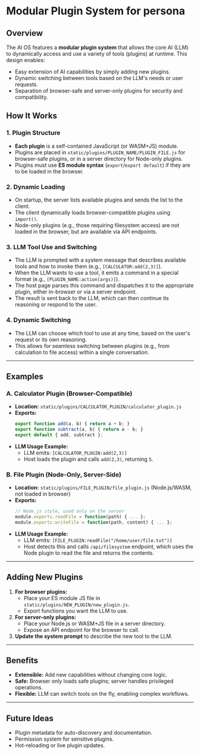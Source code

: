 # Modular Plugin System for persona

## Overview

The AI OS features a **modular plugin system** that allows the core AI (LLM) to dynamically access and use a variety of tools (plugins) at runtime. This design enables:
- Easy extension of AI capabilities by simply adding new plugins.
- Dynamic switching between tools based on the LLM's needs or user requests.
- Separation of browser-safe and server-only plugins for security and compatibility.

## How It Works

### 1. **Plugin Structure**
- **Each plugin** is a self-contained JavaScript (or WASM+JS) module.
- Plugins are placed in `static/plugins/PLUGIN_NAME/PLUGIN_FILE.js` for browser-safe plugins, or in a server directory for Node-only plugins.
- Plugins must use **ES module syntax** (`export`/`export default`) if they are to be loaded in the browser.

### 2. **Dynamic Loading**
- On startup, the server lists available plugins and sends the list to the client.
- The client dynamically loads browser-compatible plugins using `import()`.
- Node-only plugins (e.g., those requiring filesystem access) are not loaded in the browser, but are available via API endpoints.

### 3. **LLM Tool Use and Switching**
- The LLM is prompted with a system message that describes available tools and how to invoke them (e.g., `[CALCULATOR:add(2,3)]`).
- When the LLM wants to use a tool, it emits a command in a special format (e.g., `[PLUGIN_NAME:action(args)]`).
- The host page parses this command and dispatches it to the appropriate plugin, either in-browser or via a server endpoint.
- The result is sent back to the LLM, which can then continue its reasoning or respond to the user.

### 4. **Dynamic Switching**
- The LLM can choose which tool to use at any time, based on the user's request or its own reasoning.
- This allows for seamless switching between plugins (e.g., from calculation to file access) within a single conversation.

---

## Examples

### **A. Calculator Plugin (Browser-Compatible)**

- **Location:** `static/plugins/CALCULATOR_PLUGIN/calculator_plugin.js`
- **Exports:**
  ```js
  export function add(a, b) { return a + b; }
  export function subtract(a, b) { return a - b; }
  export default { add, subtract };
  ```
- **LLM Usage Example:**
  - LLM emits: `[CALCULATOR_PLUGIN:add(2,3)]`
  - Host loads the plugin and calls `add(2,3)`, returning `5`.

### **B. File Plugin (Node-Only, Server-Side)**

- **Location:** `static/plugins/FILE_PLUGIN/file_plugin.js` (Node.js/WASM, not loaded in browser)
- **Exports:**
  ```js
  // Node.js style, used only on the server
  module.exports.readFile = function(path) { ... };
  module.exports.writeFile = function(path, content) { ... };
  ```
- **LLM Usage Example:**
  - LLM emits: `[FILE_PLUGIN:readFile("/home/user/file.txt")]`
  - Host detects this and calls `/api/filesystem` endpoint, which uses the Node plugin to read the file and returns the contents.

---

## Adding New Plugins

1. **For browser plugins:**
   - Place your ES module JS file in `static/plugins/NEW_PLUGIN/new_plugin.js`.
   - Export functions you want the LLM to use.
2. **For server-only plugins:**
   - Place your Node.js or WASM+JS file in a server directory.
   - Expose an API endpoint for the browser to call.
3. **Update the system prompt** to describe the new tool to the LLM.

---

## Benefits
- **Extensible:** Add new capabilities without changing core logic.
- **Safe:** Browser only loads safe plugins; server handles privileged operations.
- **Flexible:** LLM can switch tools on the fly, enabling complex workflows.

---

## Future Ideas
- Plugin metadata for auto-discovery and documentation.
- Permission system for sensitive plugins.
- Hot-reloading or live plugin updates. 